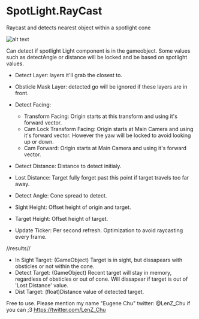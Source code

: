 # SpotLight.RayCast
Raycast and detects nearest object within a spotlight cone

![alt text](https://pbs.twimg.com/media/DXYsWNiV4AEzwA2.jpg:large)

Can detect if spotlight Light component is in the gameobject. Some values such as detectAngle or distance will be locked and be based on spotlight values.

 - Detect Layer: layers it'll grab the closest to.
 - Obsticle Mask Layer: detected go will be ignored if these layers are in front.
 - Detect Facing:
   - Transform Facing: Origin starts at this transform and using it's forward vector.
   - Cam Lock Transform Facing: Origin starts at Main Camera and using it's forward vector. However the yaw will be locked to avoid looking up or down.
   - Cam Forward: Origin starts at Main Camera and using it's forward vector.
 - Detect Distance: Distance to detect initialy.
 - Lost Distance: Target fully forget past this point if target travels too far away.
 - Detect Angle: Cone spread to detect.
 - Sight Height: Offset height of origin and target.
 - Target Height: Offset height of target.

 - Update Ticker: Per second refresh. Optimization to avoid raycasting every frame.

//results//
 - In Sight Target: (GameObject) Target is in sight, but dissapears with obsticles or not within the cone.
 - Detect Target: (GameObject) Recent target will stay in memory, regardless of obsticles or out of cone. Will dissapear if target is out of 'Lost Distance' value.
 - Dist Target: (float)Distance value of detected target.


Free to use. Please mention my name "Eugene Chu" twitter: @LenZ_Chu if you can ;3 https://twitter.com/LenZ_Chu
